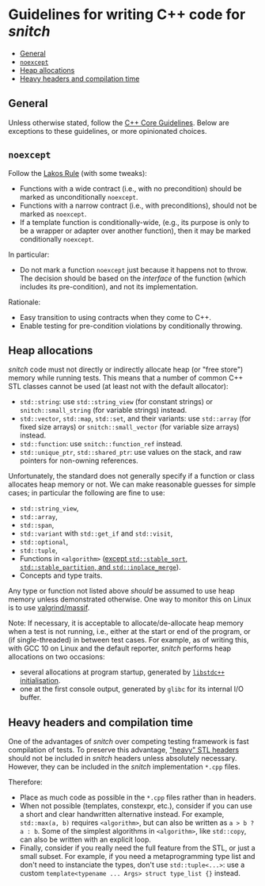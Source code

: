 # Guidelines for writing C++ code for *snitch*

<!-- MarkdownTOC autolink="true" -->

- [General](#general)
- [`noexcept`](#noexcept)
- [Heap allocations](#heap-allocations)
- [Heavy headers and compilation time](#heavy-headers-and-compilation-time)

<!-- /MarkdownTOC -->


## General

Unless otherwise stated, follow the [C++ Core Guidelines](https://isocpp.github.io/CppCoreGuidelines/CppCoreGuidelines). Below are exceptions to these guidelines, or more opinionated choices.


## `noexcept`

Follow the [Lakos Rule](https://quuxplusone.github.io/blog/2018/04/25/the-lakos-rule/) (with some tweaks):
 - Functions with a wide contract (i.e., with no precondition) should be marked as unconditionally `noexcept`.
 - Functions with a narrow contract (i.e., with preconditions), should not be marked as `noexcept`.
 - If a template function is conditionally-wide, (e.g., its purpose is only to be a wrapper or adapter over another function), then it may be marked conditionally `noexcept`.

In particular:
 - Do not mark a function `noexcept` just because it happens not to throw. The decision should be based on the *interface* of the function (which includes its pre-condition), and not its implementation.

Rationale:
 - Easy transition to using contracts when they come to C++.
 - Enable testing for pre-condition violations by conditionally throwing.


## Heap allocations

*snitch* code must not directly or indirectly allocate heap (or "free store") memory while running tests. This means that a number of common C++ STL classes cannot be used (at least not with the default allocator):
 - `std::string`: use `std::string_view` (for constant strings) or `snitch::small_string` (for variable strings) instead.
 - `std::vector`, `std::map`, `std::set`, and their variants: use `std::array` (for fixed size arrays) or `snitch::small_vector` (for variable size arrays) instead.
 - `std::function`: use `snitch::function_ref` instead.
 - `std::unique_ptr`, `std::shared_ptr`: use values on the stack, and raw pointers for non-owning references.

Unfortunately, the standard does not generally specify if a function or class allocates heap memory or not. We can make reasonable guesses for simple cases; in particular the following are fine to use:
 - `std::string_view`,
 - `std::array`,
 - `std::span`,
 - `std::variant` with `std::get_if` and `std::visit`,
 - `std::optional`,
 - `std::tuple`,
 - Functions in `<algorithm>` ([except `std::stable_sort`, `std::stable_partition`, and `std::inplace_merge`](https://stackoverflow.com/a/46714875/1565581)).
 - Concepts and type traits.

Any type or function not listed above *should* be assumed to use heap memory unless demonstrated otherwise. One way to monitor this on Linux is to use [valgrind/massif](https://valgrind.org/docs/manual/ms-manual.html).

Note: If necessary, it is acceptable to allocate/de-allocate heap memory when a test is not running, i.e., either at the start or end of the program, or (if single-threaded) in between test cases. For example, as of writing this, with GCC 10 on Linux and the default reporter, *snitch* performs heap allocations on two occasions:
 - several allocations at program startup, generated by [`libstdc++` initialisation](https://gcc.gnu.org/bugzilla/show_bug.cgi?id=68606).
 - one at the first console output, generated by `glibc` for its internal I/O buffer.


## Heavy headers and compilation time

One of the advantages of *snitch* over competing testing framework is fast compilation of tests. To preserve this advantage, ["heavy" STL headers](https://artificial-mind.net/projects/compile-health/) should not be included in *snitch* headers unless absolutely necessary. However, they can be included in the *snitch* implementation `*.cpp` files.

Therefore:
 - Place as much code as possible in the `*.cpp` files rather than in headers.
 - When not possible (templates, constexpr, etc.), consider if you can use a short and clear handwritten alternative instead. For example, `std::max(a, b)` requires `<algorithm>`, but can also be written as `a > b ? a : b`. Some of the simplest algorithms in `<algorithm>`, like `std::copy`, can also be written with an explicit loop.
 - Finally, consider if you really need the full feature from the STL, or just a small subset. For example, if you need a metaprogramming type list and don't need to instanciate the types, don't use `std::tuple<...>`: use a custom `template<typename ... Args> struct type_list {}` instead.
